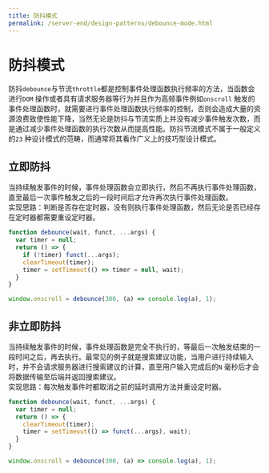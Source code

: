 ```yaml
---
title: 防抖模式
permalink: /server-end/design-patterns/debounce-mode.html
---
```


# 防抖模式

防抖`debounce`与节流`throttle`都是控制事件处理函数执行频率的方法，当函数会进行`DOM`
操作或者具有请求服务器等行为并且作为高频事件例如`onscroll`
触发的事件处理函数时，就需要进行事件处理函数执行频率的控制，否则会造成大量的资源浪费致使性能下降，当然无论是防抖与节流实质上并没有减少事件触发次数，而是通过减少事件处理函数的执行次数从而提高性能。防抖节流模式不属于一般定义的`23`
种设计模式的范畴，而通常将其看作广义上的技巧型设计模式。

## 立即防抖

当持续触发事件的时候，事件处理函数会立即执行，然后不再执行事件处理函数，直至最后一次事件触发之后的一段时间后才允许再次执行事件处理函数。  
实现思路：判断是否存在定时器，没有则执行事件处理函数，然后无论是否已经存在定时器都需要重设定时器。

```javascript
function debounce(wait, funct, ...args) {
  var timer = null;
  return () => {
    if (!timer) funct(...args);
    clearTimeout(timer);
    timer = setTimeout(() => timer = null, wait);
  }
}

window.onscroll = debounce(300, (a) => console.log(a), 1);
```

## 非立即防抖

当持续触发事件的时候，事件处理函数是完全不执行的，等最后一次触发结束的一段时间之后，再去执行。最常见的例子就是搜索建议功能，当用户进行持续输入时，并不会请求服务器进行搜索建议的计算，直至用户输入完成后的`N`
毫秒后才会将数据传输至后端并返回搜索建议。  
实现思路：每次触发事件时都取消之前的延时调用方法并重设定时器。

```javascript
function debounce(wait, funct, ...args) {
  var timer = null;
  return () => {
    clearTimeout(timer);
    timer = setTimeout(() => funct(...args), wait);
  }
}

window.onscroll = debounce(300, (a) => console.log(a), 1);
```
